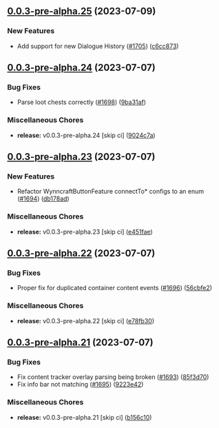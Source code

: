 ## [0.0.3-pre-alpha.25](https://github.com/Wynntils/Artemis/compare/v0.0.3-pre-alpha.24...v0.0.3-pre-alpha.25) (2023-07-09)


### New Features

* Add support for new Dialogue History ([#1705](https://github.com/Wynntils/Artemis/issues/1705)) ([c6cc873](https://github.com/Wynntils/Artemis/commit/c6cc87325173a442f5b6b2cd03325b1c15e704b1))

## [0.0.3-pre-alpha.24](https://github.com/Wynntils/Artemis/compare/v0.0.3-pre-alpha.23...v0.0.3-pre-alpha.24) (2023-07-07)


### Bug Fixes

* Parse loot chests correctly ([#1698](https://github.com/Wynntils/Artemis/issues/1698)) ([9ba31af](https://github.com/Wynntils/Artemis/commit/9ba31af959882d8b083653334106a75f2ef9e9b7))


### Miscellaneous Chores

* **release:** v0.0.3-pre-alpha.24 [skip ci] ([9024c7a](https://github.com/Wynntils/Artemis/commit/9024c7aee391c4f379b201c5062371d0ecfbd630))

## [0.0.3-pre-alpha.23](https://github.com/Wynntils/Artemis/compare/v0.0.3-pre-alpha.22...v0.0.3-pre-alpha.23) (2023-07-07)


### New Features

* Refactor WynncraftButtonFeature connectTo* configs to an enum ([#1694](https://github.com/Wynntils/Artemis/issues/1694)) ([db178ad](https://github.com/Wynntils/Artemis/commit/db178adabdc076cedc8dbc630af08bfca28008b2))


### Miscellaneous Chores

* **release:** v0.0.3-pre-alpha.23 [skip ci] ([e451fae](https://github.com/Wynntils/Artemis/commit/e451fae19b11c4bb396a85bd428ce68323662ba5))

## [0.0.3-pre-alpha.22](https://github.com/Wynntils/Artemis/compare/v0.0.3-pre-alpha.21...v0.0.3-pre-alpha.22) (2023-07-07)


### Bug Fixes

* Proper fix for duplicated container content events ([#1696](https://github.com/Wynntils/Artemis/issues/1696)) ([56cbfe2](https://github.com/Wynntils/Artemis/commit/56cbfe2fc923584be318d23ef410c6b553c6ba18))


### Miscellaneous Chores

* **release:** v0.0.3-pre-alpha.22 [skip ci] ([e78fb30](https://github.com/Wynntils/Artemis/commit/e78fb3075a16c6dd8acf1f52c2bd245bf47b1401))

## [0.0.3-pre-alpha.21](https://github.com/Wynntils/Artemis/compare/v0.0.3-pre-alpha.20...v0.0.3-pre-alpha.21) (2023-07-07)


### Bug Fixes

* Fix content tracker overlay parsing being broken ([#1693](https://github.com/Wynntils/Artemis/issues/1693)) ([85f3d70](https://github.com/Wynntils/Artemis/commit/85f3d70e9a0873313e141881cecef9c6fb290d73))
* Fix info bar not matching ([#1695](https://github.com/Wynntils/Artemis/issues/1695)) ([9223e42](https://github.com/Wynntils/Artemis/commit/9223e429e1f59357d413e82531cabda544099be5))


### Miscellaneous Chores

* **release:** v0.0.3-pre-alpha.21 [skip ci] ([b156c10](https://github.com/Wynntils/Artemis/commit/b156c1004bbc6d5ed48bf8158811a69da784fd0a))

